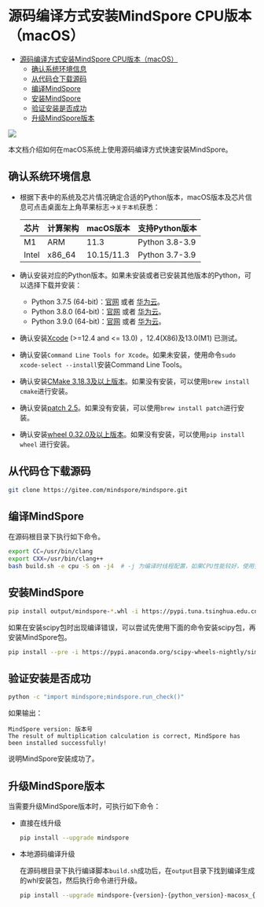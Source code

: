 # 源码编译方式安装MindSpore CPU版本（macOS）

<!-- TOC -->

- [源码编译方式安装MindSpore CPU版本（macOS）](#源码编译方式安装mindspore-cpu版本macos)
    - [确认系统环境信息](#确认系统环境信息)
    - [从代码仓下载源码](#从代码仓下载源码)
    - [编译MindSpore](#编译mindspore)
    - [安装MindSpore](#安装mindspore)
    - [验证安装是否成功](#验证安装是否成功)
    - [升级MindSpore版本](#升级mindspore版本)

<!-- /TOC -->

<a href="https://gitee.com/mindspore/docs/blob/master/install/mindspore_cpu_mac_install_source.md" target="_blank"><img src="https://mindspore-website.obs.cn-north-4.myhuaweicloud.com/website-images/master/resource/_static/logo_source.png"></a>

本文档介绍如何在macOS系统上使用源码编译方式快速安装MindSpore。

## 确认系统环境信息

- 根据下表中的系统及芯片情况确定合适的Python版本，macOS版本及芯片信息可点击桌面左上角苹果标志->`关于本机`获悉：

    |芯片|计算架构|macOS版本|支持Python版本|
    |-|-|-|-|
    |M1|ARM|11.3|Python 3.8-3.9|
    |Intel|x86_64|10.15/11.3|Python 3.7-3.9|

- 确认安装对应的Python版本。如果未安装或者已安装其他版本的Python，可以选择下载并安装：

    - Python 3.7.5 (64-bit)：[官网](https://www.python.org/ftp/python/3.7.5/python-3.7.5-macosx10.9.pkg) 或者 [华为云](https://repo.huaweicloud.com/python/3.7.5/python-3.7.5-macosx10.9.pkg)。
    - Python 3.8.0 (64-bit)：[官网](https://www.python.org/ftp/python/3.8.0/python-3.8.0-macosx10.9.pkg) 或者 [华为云](https://repo.huaweicloud.com/python/3.8.0/python-3.8.0-macosx10.9.pkg)。
    - Python 3.9.0 (64-bit)：[官网](https://www.python.org/ftp/python/3.9.0/python-3.9.0-macosx10.9.pkg) 或者 [华为云](https://repo.huaweicloud.com/python/3.9.0/python-3.9.0-macosx10.9.pkg)。

- 确认安装[Xcode](https://xcodereleases.com/) (>=12.4 and <= 13.0) ，12.4(X86)及13.0(M1) 已测试。

- 确认安装`Command Line Tools for Xcode`。如果未安装，使用命令`sudo xcode-select --install`安装Command Line Tools。

- 确认安装[CMake 3.18.3及以上版本](https://cmake.org/download/)。如果没有安装，可以使用`brew install cmake`进行安装。

- 确认安装[patch 2.5](https://ftp.gnu.org/gnu/patch/)。如果没有安装，可以使用`brew install patch`进行安装。

- 确认安装[wheel 0.32.0及以上版本](https://pypi.org/project/wheel/)。如果没有安装，可以使用`pip install wheel` 进行安装。

## 从代码仓下载源码

```bash
git clone https://gitee.com/mindspore/mindspore.git
```

## 编译MindSpore

在源码根目录下执行如下命令。

```bash
export CC=/usr/bin/clang
export CXX=/usr/bin/clang++
bash build.sh -e cpu -S on -j4  # -j 为编译时线程配置，如果CPU性能较好，使用多线程方式编译，参数通常为CPU核数的两倍
```

## 安装MindSpore

```bash
pip install output/mindspore-*.whl -i https://pypi.tuna.tsinghua.edu.cn/simple
```

如果在安装scipy包时出现编译错误，可以尝试先使用下面的命令安装scipy包，再安装MindSpore包。

```bash
pip install --pre -i https://pypi.anaconda.org/scipy-wheels-nightly/simple scipy
```

## 验证安装是否成功

```bash
python -c "import mindspore;mindspore.run_check()"
```

如果输出：

```text
MindSpore version: 版本号
The result of multiplication calculation is correct, MindSpore has been installed successfully!
```

说明MindSpore安装成功了。

## 升级MindSpore版本

当需要升级MindSpore版本时，可执行如下命令：

- 直接在线升级

    ```bash
    pip install --upgrade mindspore
    ```

- 本地源码编译升级

    在源码根目录下执行编译脚本`build.sh`成功后，在`output`目录下找到编译生成的whl安装包，然后执行命令进行升级。

    ```bash
    pip install --upgrade mindspore-{version}-{python_version}-macosx_{platform_version}_{arch}.whl
    ```
